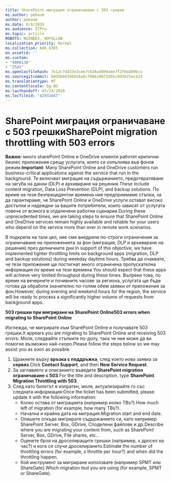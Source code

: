 ```yaml
---
title: SharePoint миграция ограничаване с 503 грешки
ms.author: pebaum
author: pebaum
ms.date: 8/8/2019
ms.audience: ITPro
ms.topic: article
ROBOTS: NOINDEX, NOFOLLOW
localization_priority: Normal
ms.collection: Adm_O365
ms.assetid: ''
ms.custom:
- "9000136"
- "2541"
ms.openlocfilehash: 7e12c74d33e3cee7c626ad899a4e7f2f0a409bca
ms.sourcegitcommit: b0d5b68366028abcf08610672d5bc9d3b25ac433
ms.translationtype: MT
ms.contentlocale: bg-BG
ms.lasthandoff: 03/24/2020
ms.locfileid: "42931647"
---
```

# <a name="sharepoint-migration-throttling-with-503-errors"></a><span data-ttu-id="0f7c2-102">SharePoint миграция ограничаване с 503 грешки</span><span class="sxs-lookup"><span data-stu-id="0f7c2-102">SharePoint migration throttling with 503 errors</span></span>

<span data-ttu-id="0f7c2-103">**Важно:** много sharePoint Online и OneDrive клиенти работят критични бизнес приложения срещу услугата, която се изпълнява във фонов режим.</span><span class="sxs-lookup"><span data-stu-id="0f7c2-103">**Important**: Many SharePoint Online and OneDrive customers run business-critical applications against the service that run in the background.</span></span> <span data-ttu-id="0f7c2-104">Те включват миграция на съдържанието, предотвратяване на загуба на данни (DLP) и архивиране на решения.</span><span class="sxs-lookup"><span data-stu-id="0f7c2-104">These include content migration, Data Loss Prevention (DLP), and backup solutions.</span></span> <span data-ttu-id="0f7c2-105">По време на тези безпрецедентни времена ние предприемаме стъпки, за да гарантираме, че SharePoint Online и OneDrive услуги остават високо достъпни и надеждни за вашите потребители, които зависят от услугата повече от всякога в отдалечени работни сценарии.</span><span class="sxs-lookup"><span data-stu-id="0f7c2-105">During these unprecedented times, we are taking steps to ensure that SharePoint Online and OneDrive services remain highly available and reliable for your users who depend on the service more than ever in remote work scenarios.</span></span>

<span data-ttu-id="0f7c2-106">В подкрепа на тази цел, ние сме внедрили по-строги ограничения за ограничаване на приложенията за фон (миграция, DLP и архивиране на решения) през делничните дни.</span><span class="sxs-lookup"><span data-stu-id="0f7c2-106">In support of this objective, we have implemented tighter throttling limits on background apps (migration, DLP and backup solutions) during weekday daytime hours.</span></span> <span data-ttu-id="0f7c2-107">Трябва да очаквате, че тези приложения ще постигнат много ограничена пропускателна информация по време на тези времена.</span><span class="sxs-lookup"><span data-stu-id="0f7c2-107">You should expect that these apps will achieve very limited throughput during these times.</span></span> <span data-ttu-id="0f7c2-108">Въпреки това, по време на вечерните и почивните часове за региона, услугата ще бъде готова да обработи значително по-голям обем заявки от приложения за фон.</span><span class="sxs-lookup"><span data-stu-id="0f7c2-108">However, during evening and weekend hours for the region, the service will be ready to process a significantly higher volume of requests from background apps.</span></span>

<span data-ttu-id="0f7c2-109">**503 грешки при мигриране на SharePoint Online**</span><span class="sxs-lookup"><span data-stu-id="0f7c2-109">**503 errors when migrating to SharePoint Online**</span></span>

<span data-ttu-id="0f7c2-110">Изглежда, че мигрирате към SharePoint Online и получавате 503 грешки.</span><span class="sxs-lookup"><span data-stu-id="0f7c2-110">It appears you are migrating to SharePoint Online and receiving 503 errors.</span></span> <span data-ttu-id="0f7c2-111">Моля, следвайте стъпките по-долу, така че ние може да ви помогне възможно най-скоро.</span><span class="sxs-lookup"><span data-stu-id="0f7c2-111">Please follow the steps below so we may assist you as soon as possible.</span></span> 

1. <span data-ttu-id="0f7c2-112">Щракнете върху **връзка с поддръжка**, след което нова заявка за **сервиз**.</span><span class="sxs-lookup"><span data-stu-id="0f7c2-112">Click **Contact Support**, and then **New Service Request**.</span></span>
2. <span data-ttu-id="0f7c2-113">За заглавието и описанието въведете **SharePoint migration ограничаване с 503**.</span><span class="sxs-lookup"><span data-stu-id="0f7c2-113">For the title and description, type **SharePoint Migration Throttling with 503**.</span></span>
3. <span data-ttu-id="0f7c2-114">След като билетът е изпратен, моля, актуализирайте го със следната информация:</span><span class="sxs-lookup"><span data-stu-id="0f7c2-114">Once the ticket has been submitted, please update it with the following information:</span></span>
    - <span data-ttu-id="0f7c2-115">Колко остава от миграцията (например колко TBs?).</span><span class="sxs-lookup"><span data-stu-id="0f7c2-115">How much left of migration (for example, how many TBs?).</span></span>
    - <span data-ttu-id="0f7c2-116">Начална и крайна дата на миграция.</span><span class="sxs-lookup"><span data-stu-id="0f7c2-116">Migration start and end date.</span></span>
    - <span data-ttu-id="0f7c2-117">Опишете откъде мигрирате съдържанието си, като например SharePoint Server, Box, GDrive, Споделени файлове и др.</span><span class="sxs-lookup"><span data-stu-id="0f7c2-117">Describe where you are migrating your content from, such as SharePoint Server, Box, GDrive, File shares, etc..</span></span>
    - <span data-ttu-id="0f7c2-118">Оценете броя на дроселиращите грешки (например, x дросел на час?) и кога се случи дроселирането.</span><span class="sxs-lookup"><span data-stu-id="0f7c2-118">Estimate the number of throttling errors (for example, x throttle per hour?) and when did the throttling happen.</span></span>
    - <span data-ttu-id="0f7c2-119">Кой инструмент за мигриране използвате (например SPMT или ShareGate).</span><span class="sxs-lookup"><span data-stu-id="0f7c2-119">Which migration tool you are using (for example, SPMT or ShareGate).</span></span>


